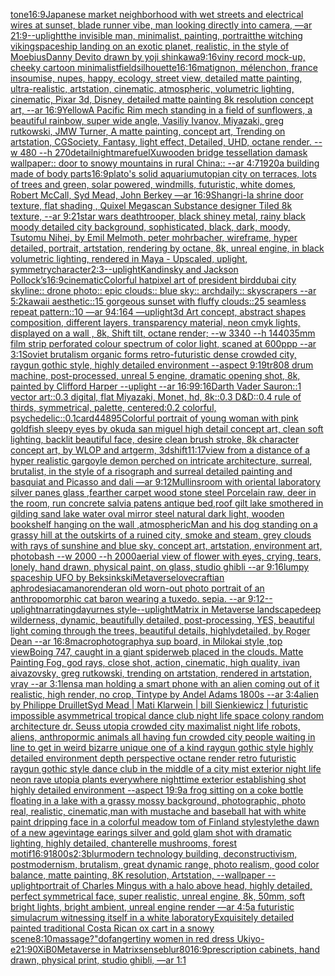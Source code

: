 [tone](https://www.ebank.nz/aiartgenerator?category=tone)[16:9](https://www.ebank.nz/aiartgenerator?category=16%3A9)[Japanese market neighborhood with wet streets and electrical wires at sunset, blade runner vibe, man looking directly into camera, —ar 21:9](https://www.ebank.nz/aiartgenerator?category=Japanese%2520market%2520neighborhood%2520with%2520wet%2520streets%2520and%2520electrical%2520wires%2520at%2520sunset%2C%2520blade%2520runner%2520vibe%2C%2520man%2520looking%2520directly%2520into%2520camera%2C%2520%E2%80%94ar%252021%3A9)[--uplight](https://www.ebank.nz/aiartgenerator?category=--uplight)[the invisible man, minimalist, painting, portrait](https://www.ebank.nz/aiartgenerator?category=the%2520invisible%2520man%2C%2520minimalist%2C%2520painting%2C%2520portrait)[the witching viking](https://www.ebank.nz/aiartgenerator?category=the%2520witching%2520viking)[spaceship landing on an exotic planet, realistic, in the style of Moebius](https://www.ebank.nz/aiartgenerator?category=spaceship%2520landing%2520on%2520an%2520exotic%2520planet%2C%2520realistic%2C%2520in%2520the%2520style%2520of%2520Moebius)[Danny Devito drawn by yoji shinkawa](https://www.ebank.nz/aiartgenerator?category=Danny%2520Devito%2520drawn%2520by%2520yoji%2520shinkawa)[9:16](https://www.ebank.nz/aiartgenerator?category=9%3A16)[viny record mock-up, cheeky cartoon minimalist](https://www.ebank.nz/aiartgenerator?category=viny%2520record%2520mock-up%2C%2520cheeky%2520cartoon%2520minimalist)[field](https://www.ebank.nz/aiartgenerator?category=field)[silhouette](https://www.ebank.nz/aiartgenerator?category=silhouette)[16:16](https://www.ebank.nz/aiartgenerator?category=16%3A16)[matignon, mélenchon, france insoumise, nupes, happy, ecology, street view, detailed matte painting, ultra-realistic, artstation, cinematic, atmospheric, volumetric lighting, cinematic, Pixar 3d, Disney, detailed matte painting 8k resolution concept art, --ar 16:9](https://www.ebank.nz/aiartgenerator?category=matignon%2C%2520m%C3%A9lenchon%2C%2520france%2520insoumise%2C%2520nupes%2C%2520happy%2C%2520ecology%2C%2520street%2520view%2C%2520detailed%2520matte%2520painting%2C%2520ultra-realistic%2C%2520artstation%2C%2520cinematic%2C%2520atmospheric%2C%2520volumetric%2520lighting%2C%2520cinematic%2C%2520Pixar%25203d%2C%2520Disney%2C%2520detailed%2520matte%2520painting%25208k%2520resolution%2520concept%2520art%2C%2520--ar%252016%3A9)[Yellow](https://www.ebank.nz/aiartgenerator?category=Yellow)[A Pacific Rim mech standing in a field of sunflowers, a beautiful rainbow, super wide angle, Vasiliy Ivanov, Miyazaki, greg rutkowski, JMW Turner, A matte painting, concept art, Trending on artstation, CGSociety, Fantasy, light effect, Detailed, UHD, octane render. --w 480 --h 270](https://www.ebank.nz/aiartgenerator?category=A%2520Pacific%2520Rim%2520mech%2520standing%2520in%2520a%2520field%2520of%2520sunflowers%2C%2520a%2520beautiful%2520rainbow%2C%2520super%2520wide%2520angle%2C%2520Vasiliy%2520Ivanov%2C%2520Miyazaki%2C%2520greg%2520rutkowski%2C%2520JMW%2520Turner%2C%2520A%2520matte%2520painting%2C%2520concept%2520art%2C%2520Trending%2520on%2520artstation%2C%2520CGSociety%2C%2520Fantasy%2C%2520light%2520effect%2C%2520Detailed%2C%2520UHD%2C%2520octane%2520render.%2520--w%2520480%2520--h%2520270)[detail](https://www.ebank.nz/aiartgenerator?category=detail)[nightmarefuel](https://www.ebank.nz/aiartgenerator?category=nightmarefuel)[Xu](https://www.ebank.nz/aiartgenerator?category=Xu)[wooden bridge tessellation damask wallpaper:: door to snowy mountains in rural China:: --ar 4:7](https://www.ebank.nz/aiartgenerator?category=wooden%2520bridge%2520tessellation%2520damask%2520wallpaper%3A%3A%2520door%2520to%2520snowy%2520mountains%2520in%2520rural%2520China%3A%3A%2520--ar%25204%3A7)[1920](https://www.ebank.nz/aiartgenerator?category=1920)[a building made of body parts](https://www.ebank.nz/aiartgenerator?category=a%2520building%2520made%2520of%2520body%2520parts)[16:9](https://www.ebank.nz/aiartgenerator?category=16%3A9)[plato's solid aquarium](https://www.ebank.nz/aiartgenerator?category=plato%27s%2520solid%2520aquarium)[utopian city on terraces, lots of trees and green, solar powered, windmills, futuristic, white domes, Robert McCall, Syd Mead, John Berkey —ar 16:9](https://www.ebank.nz/aiartgenerator?category=utopian%2520city%2520on%2520terraces%2C%2520lots%2520of%2520trees%2520and%2520green%2C%2520solar%2520powered%2C%2520windmills%2C%2520futuristic%2C%2520white%2520domes%2C%2520Robert%2520McCall%2C%2520Syd%2520Mead%2C%2520John%2520Berkey%2520%E2%80%94ar%252016%3A9)[Shangri-la shrine door texture, flat shading , Quixel Megascan Substance designer Tiled 8k texture, --ar 9:21](https://www.ebank.nz/aiartgenerator?category=Shangri-la%2520shrine%2520door%2520texture%2C%2520flat%2520shading%2520%2C%2520Quixel%2520Megascan%2520Substance%2520designer%2520Tiled%25208k%2520texture%2C%2520--ar%25209%3A21)[star wars deathtrooper, black shiney metal, rainy black moody detailed city background, sophisticated, black, dark, moody, Tsutomu Nihei, by Emil Melmoth, peter mohrbacher, wireframe, hyper detailed, portrait, artstation, rendering by octane, 8k, unreal engine, in black volumetric lighting, rendered in Maya - Upscaled, uplight, symmetry](https://www.ebank.nz/aiartgenerator?category=star%2520wars%2520deathtrooper%2C%2520black%2520shiney%2520metal%2C%2520rainy%2520black%2520moody%2520detailed%2520city%2520background%2C%2520sophisticated%2C%2520black%2C%2520dark%2C%2520moody%2C%2520Tsutomu%2520Nihei%2C%2520by%2520Emil%2520Melmoth%2C%2520peter%2520mohrbacher%2C%2520wireframe%2C%2520hyper%2520detailed%2C%2520portrait%2C%2520artstation%2C%2520rendering%2520by%2520octane%2C%25208k%2C%2520unreal%2520engine%2C%2520in%2520black%2520volumetric%2520lighting%2C%2520rendered%2520in%2520Maya%2520-%2520Upscaled%2C%2520uplight%2C%2520symmetry)[character](https://www.ebank.nz/aiartgenerator?category=character)[2:3](https://www.ebank.nz/aiartgenerator?category=2%3A3)[--uplight](https://www.ebank.nz/aiartgenerator?category=--uplight)[Kandinsky and Jackson Pollock’s](https://www.ebank.nz/aiartgenerator?category=Kandinsky%2520and%2520Jackson%2520Pollock%E2%80%99s)[16:9](https://www.ebank.nz/aiartgenerator?category=16%3A9)[cinematic](https://www.ebank.nz/aiartgenerator?category=cinematic)[Colorful hat](https://www.ebank.nz/aiartgenerator?category=Colorful%2520hat)[pixel art of president bird](https://www.ebank.nz/aiartgenerator?category=pixel%2520art%2520of%2520president%2520bird)[dubai city skyline:: drone photo:: epic clouds:: blue sky:: archdaily:: skyscrapers --ar 5:2](https://www.ebank.nz/aiartgenerator?category=dubai%2520city%2520skyline%3A%3A%2520drone%2520photo%3A%3A%2520epic%2520clouds%3A%3A%2520blue%2520sky%3A%3A%2520archdaily%3A%3A%2520skyscrapers%2520--ar%25205%3A2)[kawaii aesthetic::15 gorgeous sunset with fluffy clouds::25 seamless repeat pattern::10  —ar 94:164 —uplight](https://www.ebank.nz/aiartgenerator?category=kawaii%2520aesthetic%3A%3A15%2520gorgeous%2520sunset%2520with%2520fluffy%2520clouds%3A%3A25%2520seamless%2520repeat%2520pattern%3A%3A10%2520%2520%E2%80%94ar%252094%3A164%2520%E2%80%94uplight)[3d Art concept, abstract shapes composition, different layers, transparency material, neon cmyk lights, displayed on a wall , 8k, Shift tilt, octane render; --w 3340 --h 1440](https://www.ebank.nz/aiartgenerator?category=3d%2520Art%2520concept%2C%2520abstract%2520shapes%2520composition%2C%2520different%2520layers%2C%2520transparency%2520material%2C%2520neon%2520cmyk%2520lights%2C%2520displayed%2520on%2520a%2520wall%2520%2C%25208k%2C%2520Shift%2520tilt%2C%2520octane%2520render%3B%2520--w%25203340%2520--h%25201440)[35mm film strip perforated colour spectrum of color light, scaned at 600ppp --ar 3:1](https://www.ebank.nz/aiartgenerator?category=35mm%2520film%2520strip%2520perforated%2520colour%2520spectrum%2520of%2520color%2520light%2C%2520scaned%2520at%2520600ppp%2520--ar%25203%3A1)[Soviet brutalism organic forms retro-futuristic dense crowded city, raygun gothic style, highly detailed environment --aspect 9:19](https://www.ebank.nz/aiartgenerator?category=Soviet%2520brutalism%2520organic%2520forms%2520retro-futuristic%2520dense%2520crowded%2520city%2C%2520raygun%2520gothic%2520style%2C%2520highly%2520detailed%2520environment%2520--aspect%25209%3A19)[tr808 drum machine, post-processed, unreal 5 engine, dramatic opening shot, 8k, painted by Clifford Harper --uplight --ar 16:9](https://www.ebank.nz/aiartgenerator?category=tr808%2520drum%2520machine%2C%2520post-processed%2C%2520unreal%25205%2520engine%2C%2520dramatic%2520opening%2520shot%2C%25208k%2C%2520painted%2520by%2520Clifford%2520Harper%2520--uplight%2520--ar%252016%3A9)[9:16](https://www.ebank.nz/aiartgenerator?category=9%3A16)[Darth Vader Sauron::1 vector art::0.3 digital, flat Miyazaki, Monet, hd, 8k::0.3 D&D::0.4 rule of thirds, symmetrical, palette, centered:0.2 colorful, psychedelic::0.1](https://www.ebank.nz/aiartgenerator?category=Darth%2520Vader%2520Sauron%3A%3A1%2520vector%2520art%3A%3A0.3%2520digital%2C%2520flat%2520Miyazaki%2C%2520Monet%2C%2520hd%2C%25208k%3A%3A0.3%2520D%26D%3A%3A0.4%2520rule%2520of%2520thirds%2C%2520symmetrical%2C%2520palette%2C%2520centered%3A0.2%2520colorful%2C%2520psychedelic%3A%3A0.1)[card](https://www.ebank.nz/aiartgenerator?category=card)[448](https://www.ebank.nz/aiartgenerator?category=448)[95](https://www.ebank.nz/aiartgenerator?category=95)[Colorful portrait of young woman with pink goldfish sleepy eyes by okuda san miguel high detail concept art, clean soft lighting, backlit beautiful face, desire clean brush stroke, 8k character concept art, by WLOP and artgerm, 3d](https://www.ebank.nz/aiartgenerator?category=Colorful%2520portrait%2520of%2520young%2520woman%2520with%2520pink%2520goldfish%2520sleepy%2520eyes%2520by%2520okuda%2520san%2520miguel%2520high%2520detail%2520concept%2520art%2C%2520clean%2520soft%2520lighting%2C%2520backlit%2520beautiful%2520face%2C%2520desire%2520clean%2520brush%2520stroke%2C%25208k%2520character%2520concept%2520art%2C%2520by%2520WLOP%2520and%2520artgerm%2C%25203d)[shift](https://www.ebank.nz/aiartgenerator?category=shift)[11:17](https://www.ebank.nz/aiartgenerator?category=11%3A17)[view from a distance of a hyper realistic gargoyle demon perched on intricate architecture, surreal, brutalist, in the style of a risograph and surreal detailed painting and basquiat and Picasso and dali —ar 9:12](https://www.ebank.nz/aiartgenerator?category=view%2520from%2520a%2520distance%2520of%2520a%2520hyper%2520realistic%2520gargoyle%2520demon%2520perched%2520on%2520intricate%2520architecture%2C%2520surreal%2C%2520brutalist%2C%2520in%2520the%2520style%2520of%2520a%2520risograph%2520and%2520surreal%2520detailed%2520painting%2520and%2520basquiat%2520and%2520Picasso%2520and%2520dali%2520%E2%80%94ar%25209%3A12)[Mullins](https://www.ebank.nz/aiartgenerator?category=Mullins)[room with oriental laboratory silver panes glass ,fearther carpet wood stone steel Porcelain raw, deer in the room, run concrete salvia patens antique bed,roof gilt lake smothered in gilding sand lake water oval mirror steel natural dark light, wooden bookshelf hanging on the wall ,atmospheric](https://www.ebank.nz/aiartgenerator?category=room%2520with%2520oriental%2520laboratory%2520silver%2520panes%2520glass%2520%2Cfearther%2520carpet%2520wood%2520stone%2520steel%2520Porcelain%2520raw%2C%2520deer%2520in%2520the%2520room%2C%2520run%2520concrete%2520salvia%2520patens%2520antique%2520bed%2Croof%2520gilt%2520lake%2520smothered%2520in%2520gilding%2520sand%2520lake%2520water%2520oval%2520mirror%2520steel%2520natural%2520dark%2520light%2C%2520wooden%2520bookshelf%2520hanging%2520on%2520the%2520wall%2520%2Catmospheric)[Man and his dog standing on a grassy hill at the outskirts of a ruined city, smoke and steam, grey clouds with rays of sunshine and blue sky, concept art, artstation, environment art, photobash --w 2000 --h 2000](https://www.ebank.nz/aiartgenerator?category=Man%2520and%2520his%2520dog%2520standing%2520on%2520a%2520grassy%2520hill%2520at%2520the%2520outskirts%2520of%2520a%2520ruined%2520city%2C%2520smoke%2520and%2520steam%2C%2520grey%2520clouds%2520with%2520rays%2520of%2520sunshine%2520and%2520blue%2520sky%2C%2520concept%2520art%2C%2520artstation%2C%2520environment%2520art%2C%2520photobash%2520--w%25202000%2520--h%25202000)[aerial view of flower with eyes, crying, tears, lonely, hand drawn, physical paint, on glass, studio ghibli --ar 9:16](https://www.ebank.nz/aiartgenerator?category=aerial%2520view%2520of%2520flower%2520with%2520eyes%2C%2520crying%2C%2520tears%2C%2520lonely%2C%2520hand%2520drawn%2C%2520physical%2520paint%2C%2520on%2520glass%2C%2520studio%2520ghibli%2520--ar%25209%3A16)[lumpy spaceship UFO by Beksinkski](https://www.ebank.nz/aiartgenerator?category=lumpy%2520spaceship%2520UFO%2520by%2520Beksinkski)[Metaverse](https://www.ebank.nz/aiartgenerator?category=Metaverse)[lovecraftian aphrodesiac](https://www.ebank.nz/aiartgenerator?category=lovecraftian%2520aphrodesiac)[amano](https://www.ebank.nz/aiartgenerator?category=amano)[render](https://www.ebank.nz/aiartgenerator?category=render)[an old worn-out photo portrait of an anthropomorphic cat baron wearing a tuxedo.  sepia. --ar 9:12](https://www.ebank.nz/aiartgenerator?category=an%2520old%2520worn-out%2520photo%2520portrait%2520of%2520an%2520anthropomorphic%2520cat%2520baron%2520wearing%2520a%2520tuxedo.%2520%2520sepia.%2520--ar%25209%3A12)[--uplight](https://www.ebank.nz/aiartgenerator?category=--uplight)[narrating](https://www.ebank.nz/aiartgenerator?category=narrating)[day](https://www.ebank.nz/aiartgenerator?category=day)[urnes style](https://www.ebank.nz/aiartgenerator?category=urnes%2520style)[--uplight](https://www.ebank.nz/aiartgenerator?category=--uplight)[Matrix in Metaverse landscape](https://www.ebank.nz/aiartgenerator?category=Matrix%2520in%2520Metaverse%2520landscape)[deep wilderness, dynamic, beautifully detailed, post-processing, YES, beautiful light coming through the trees, beautiful details, highlydetailed, by Roger Dean --ar 16:8](https://www.ebank.nz/aiartgenerator?category=deep%2520wilderness%2C%2520dynamic%2C%2520beautifully%2520detailed%2C%2520post-processing%2C%2520YES%2C%2520beautiful%2520light%2520coming%2520through%2520the%2520trees%2C%2520beautiful%2520details%2C%2520highlydetailed%2C%2520by%2520Roger%2520Dean%2520--ar%252016%3A8)[macrophotography](https://www.ebank.nz/aiartgenerator?category=macrophotography)[a sup board, in Milokai style ,top view](https://www.ebank.nz/aiartgenerator?category=a%2520sup%2520board%2C%2520in%2520Milokai%2520style%2520%2Ctop%2520view)[Boing 747, caught in a giant spiderweb placed in the clouds. Matte Painting Fog, god rays, close shot, action, cinematic, high quality, ivan aivazovsky, greg rutkowski, trending on artstation, rendered in artstation, vray --ar 3:1](https://www.ebank.nz/aiartgenerator?category=Boing%2520747%2C%2520caught%2520in%2520a%2520giant%2520spiderweb%2520placed%2520in%2520the%2520clouds.%2520Matte%2520Painting%2520Fog%2C%2520god%2520rays%2C%2520close%2520shot%2C%2520action%2C%2520cinematic%2C%2520high%2520quality%2C%2520ivan%2520aivazovsky%2C%2520greg%2520rutkowski%2C%2520trending%2520on%2520artstation%2C%2520rendered%2520in%2520artstation%2C%2520vray%2520--ar%25203%3A1)[lens](https://www.ebank.nz/aiartgenerator?category=lens)[a man holding a smart phone with an alien coming out of it realistic, high render, no crop, Tintype by Andel Adams 1800s --ar 3:4](https://www.ebank.nz/aiartgenerator?category=a%2520man%2520holding%2520a%2520smart%2520phone%2520with%2520an%2520alien%2520coming%2520out%2520of%2520it%2520realistic%2C%2520high%2520render%2C%2520no%2520crop%2C%2520Tintype%2520by%2520Andel%2520Adams%25201800s%2520--ar%25203%3A4)[alien by Philippe Druillet](https://www.ebank.nz/aiartgenerator?category=alien%2520by%2520Philippe%2520Druillet)[Syd Mead | Mati Klarwein | bill Sienkiewicz | futuristic impossible asymmetrical tropical dance club night life space colony random architecture dr. Seuss utopia crowded city maximalist night life robots, aliens, anthropormic animals all having fun crowded city people waiting in line to get in weird bizarre unique one of a kind raygun gothic style highly detailed environment depth perspective octane render retro futuristic raygun gothic style dance club in the middle of a city mist exterior night life neon rave utopia plants everywhere nighttime exterior establishing shot highly detailed environment  --aspect 19:9](https://www.ebank.nz/aiartgenerator?category=Syd%2520Mead%2520%7C%2520Mati%2520Klarwein%2520%7C%2520bill%2520Sienkiewicz%2520%7C%2520futuristic%2520impossible%2520asymmetrical%2520tropical%2520dance%2520club%2520night%2520life%2520space%2520colony%2520random%2520architecture%2520dr.%2520Seuss%2520utopia%2520crowded%2520city%2520maximalist%2520night%2520life%2520robots%2C%2520aliens%2C%2520anthropormic%2520animals%2520all%2520having%2520fun%2520crowded%2520city%2520people%2520waiting%2520in%2520line%2520to%2520get%2520in%2520weird%2520bizarre%2520unique%2520one%2520of%2520a%2520kind%2520raygun%2520gothic%2520style%2520highly%2520detailed%2520environment%2520depth%2520perspective%2520octane%2520render%2520retro%2520futuristic%2520raygun%2520gothic%2520style%2520dance%2520club%2520in%2520the%2520middle%2520of%2520a%2520city%2520mist%2520exterior%2520night%2520life%2520neon%2520rave%2520utopia%2520plants%2520everywhere%2520nighttime%2520exterior%2520establishing%2520shot%2520highly%2520detailed%2520environment%2520%2520--aspect%252019%3A9)[a frog sitting on a coke bottle floating in a lake with a grassy mossy background, photographic, photo real, realistic, cinematic,](https://www.ebank.nz/aiartgenerator?category=a%2520frog%2520sitting%2520on%2520a%2520coke%2520bottle%2520floating%2520in%2520a%2520lake%2520with%2520a%2520grassy%2520mossy%2520background%2C%2520photographic%2C%2520photo%2520real%2C%2520realistic%2C%2520cinematic%2C)[man with mustache and baseball hat with white paint dripping face in a colorful meadow tom of Finland style](https://www.ebank.nz/aiartgenerator?category=man%2520with%2520mustache%2520and%2520baseball%2520hat%2520with%2520white%2520paint%2520dripping%2520face%2520in%2520a%2520colorful%2520meadow%2520tom%2520of%2520Finland%2520style)[style](https://www.ebank.nz/aiartgenerator?category=style)[the dawn of a new age](https://www.ebank.nz/aiartgenerator?category=the%2520dawn%2520of%2520a%2520new%2520age)[vintage earings silver and gold glam shot with dramatic lighting, highly detailed, chanterelle mushrooms, forest motif](https://www.ebank.nz/aiartgenerator?category=vintage%2520earings%2520silver%2520and%2520gold%2520glam%2520shot%2520with%2520dramatic%2520lighting%2C%2520highly%2520detailed%2C%2520chanterelle%2520mushrooms%2C%2520forest%2520motif)[16:9](https://www.ebank.nz/aiartgenerator?category=16%3A9)[1800s](https://www.ebank.nz/aiartgenerator?category=1800s)[2:3](https://www.ebank.nz/aiartgenerator?category=2%3A3)[blur](https://www.ebank.nz/aiartgenerator?category=blur)[modern technology building, deconstructivism, postmodernism, brutalism, great dynamic range, photo realism, good color balance, matte painting, 8K resolution, Artstation, --wallpaper --uplight](https://www.ebank.nz/aiartgenerator?category=modern%2520technology%2520building%2C%2520deconstructivism%2C%2520postmodernism%2C%2520brutalism%2C%2520great%2520dynamic%2520range%2C%2520photo%2520realism%2C%2520good%2520color%2520balance%2C%2520matte%2520painting%2C%25208K%2520resolution%2C%2520Artstation%2C%2520--wallpaper%2520--uplight)[portrait of Charles Mingus with a halo above head, highly detailed, perfect symmetrical face, super realistic, unreal engine, 8k, 50mm, soft bright lights, bright ambient, unreal engine render —ar 4:5](https://www.ebank.nz/aiartgenerator?category=portrait%2520of%2520Charles%2520Mingus%2520with%2520a%2520halo%2520above%2520head%2C%2520highly%2520detailed%2C%2520perfect%2520symmetrical%2520face%2C%2520super%2520realistic%2C%2520unreal%2520engine%2C%25208k%2C%252050mm%2C%2520soft%2520bright%2520lights%2C%2520bright%2520ambient%2C%2520unreal%2520engine%2520render%2520%E2%80%94ar%25204%3A5)[a futuristic simulacrum witnessing itself in a white laboratory](https://www.ebank.nz/aiartgenerator?category=a%2520futuristic%2520simulacrum%2520witnessing%2520itself%2520in%2520a%2520white%2520laboratory)[Exquisitely detailed painted traditional Costa Rican ox cart in a snowy scene](https://www.ebank.nz/aiartgenerator?category=Exquisitely%2520detailed%2520painted%2520traditional%2520Costa%2520Rican%2520ox%2520cart%2520in%2520a%2520snowy%2520scene)[8:10](https://www.ebank.nz/aiartgenerator?category=8%3A10)[massage?"](https://www.ebank.nz/aiartgenerator?category=massage%3F%22)[dof](https://www.ebank.nz/aiartgenerator?category=dof)[anger](https://www.ebank.nz/aiartgenerator?category=anger)[tiny women in red dress Ukiyo-e](https://www.ebank.nz/aiartgenerator?category=tiny%2520women%2520in%2520red%2520dress%2520Ukiyo-e)[21:9](https://www.ebank.nz/aiartgenerator?category=21%3A9)[0XiB0](https://www.ebank.nz/aiartgenerator?category=0XiB0)[Metaverse in Matrix](https://www.ebank.nz/aiartgenerator?category=Metaverse%2520in%2520Matrix)[sense](https://www.ebank.nz/aiartgenerator?category=sense)[blur](https://www.ebank.nz/aiartgenerator?category=blur)[80](https://www.ebank.nz/aiartgenerator?category=80)[16:9](https://www.ebank.nz/aiartgenerator?category=16%3A9)[prescription cabinets, hand drawn, physical print, studio ghibli, —ar 1:1](https://www.ebank.nz/aiartgenerator?category=prescription%2520cabinets%2C%2520hand%2520drawn%2C%2520physical%2520print%2C%2520studio%2520ghibli%2C%2520%E2%80%94ar%25201%3A1)